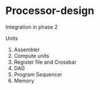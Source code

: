 # Processor-design

Integration in phase 2

Units
1. Assembler
2. Compute units
3. Register file and Crossbar
4. DAG
5. Program Sequencer
6. Memory
